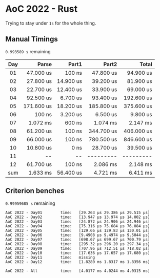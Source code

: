 # AoC 2022 - Rust

Trying to stay under `1s` for the whole thing.


## Manual Timings

`0.993589 s` remaining

| Day |      Parse |      Part1 |      Part2 |      Total |
| :-: | ---------: | ---------: | ---------: | ---------: |
| 01  |  47.000 us |     100 ns |  47.800 us |  94.900 us |
| 02  |  27.800 us |  14.900 us |  39.200 us |  81.900 us |
| 03  |  22.700 us |  12.400 us |  33.900 us |  69.000 us |
| 04  |  92.500 us |   6.700 us |  93.400 us | 192.600 us |
| 05  | 171.600 us |  18.200 us | 185.800 us | 375.600 us |
| 06  |     100 ns |   3.200 us |   6.500 us |   9.800 us |
| 07  |   1.072 ms |     600 ns |   1.074 ms |   2.147 ms |
| 08  |  61.200 us |     100 ns | 344.700 us | 406.000 us |
| 09  |  66.000 us |     100 ns | 780.500 us | 846.600 us |
| 10  |  10.800 us |       0 ns |  28.700 us |  39.500 us |
| 11  |  --        |       --   |  --------- |  --------- |
| 12  |  61.700 us |     100 ns |   2.086 ms |   2.148 ms |
| sum |   1.633 ms |  56.400 us |   4.721 ms |   6.411 ms |

## Criterion benches

`0.99959685 s` remaining

```
AoC 2022 - Day01        time:   [29.263 µs 29.386 µs 29.515 µs]
AoC 2022 - Day02        time:   [13.947 µs 13.974 µs 14.002 µs]
AoC 2022 - Day03        time:   [24.872 µs 24.906 µs 24.946 µs]
AoC 2022 - Day04        time:   [75.316 µs 75.684 µs 76.084 µs]
AoC 2022 - Day05        time:   [129.66 µs 129.83 µs 130.01 µs]
AoC 2022 - Day06        time:   [9.4908 µs 9.4974 µs 9.5044 µs]
AoC 2022 - Day07        time:   [698.67 µs 699.67 µs 700.79 µs]
AoC 2022 - Day08        time:   [295.32 µs 296.20 µs 297.34 µs]
AoC 2022 - Day09        time:   [707.96 µs 712.51 µs 718.02 µs]
AoC 2022 - Day10        time:   [17.636 µs 17.657 µs 17.680 µs]
AoC 2022 - Day11        time:   missing
AoC 2022 - Day12        time:   [1.8280 ms 1.8317 ms 1.8356 ms]

AoC 2022 - All          time:   [4.0177 ms 4.0244 ms 4.0315 ms]
```